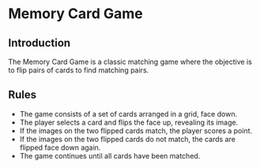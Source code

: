 # Memory Card Game
## Introduction
The Memory Card Game is a classic matching game where the objective is to flip pairs of cards to find matching pairs.

## Rules
- The game consists of a set of cards arranged in a grid, face down.
- The player selects a card and flips the face up, revealing its image.
- If the images on the two flipped cards match, the player scores a point.
- If the images on the two flipped cards do not match, the cards are flipped face down again.
- The game continues until all cards have been matched.


